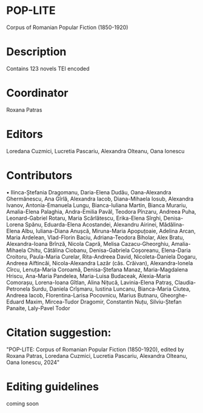 # POP-LITE
Corpus of Romanian Popular Fiction (1850-1920)

# Description
Contains 123 novels TEI encoded

# Coordinator
Roxana Patras 

# Editors
Loredana Cuzmici, Lucretia Pascariu, Alexandra Olteanu, Oana Ionescu 

# Contributors
• Ilinca-Ștefania Dragomanu, Daria-Elena Dudău, Oana-Alexandra Ghermănescu, Ana Gîrlă, Alexandra Iacob, Diana-Mihaela Iosub, Alexandra Ivanov, Antonia-Emanuela Lungu,  Bianca-Iuliana Martin, Bianca Murariu, Amalia-Elena Palaghia, Andra-Emilia Pavăl, Teodora Pînzaru, Andreea Puha, Leonard-Gabriel Rotaru, Maria Scărlătescu, Erika-Elena Sîrghi, Denisa-Lorena Spânu, Eduarda-Elena Acostandei, Alexandru Airinei, Mădălina-Elena Albu, Iuliana-Diana Anușcă, Miruna-Maria Apopuțoaie, Adelina Arcan, Maria Ardelean, Vlad-Florin Baciu, Adriana-Teodora Biholar, Alex Bratu, Alexandra-Ioana Brînză, Nicola Capră, Melisa Cazacu-Gheorghiu, Amalia-Mihaela Chitu, Cătălina Ciobanu, Denisa-Gabriela Coșoreanu, Elena-Daria Croitoru, Paula-Maria Curelar, Rita-Andreea David, Nicoleta-Daniela Dogaru, Andreea Aiftincăi, Nicola-Alexandra Lazăr (căs. Crăivan), Alexandra-Ionela Cîrcu, Lenuța-Maria Coroamă, Denisa-Ștefana Manaz, Maria-Magdalena Hriscu, Ana-Maria Pandelea, Maria-Luisa Budaceak, Alexia-Maria Comorașu, Lorena-Ioana Gîtlan, Alina Nițucă, Lavinia-Elena Patraș, Claudia-Petronela Surdu, Daniela Crîșmaru, Iustina Luncanu, Bianca-Maria Ciutea, Andreea Iacob, Florentina-Larisa Pocovnicu, Marius Butnaru, Gheorghe-Eduard Maxim, Mircea-Tudor Dragomir, Constantin Nuțu, Silviu-Ștefan Panaite, Laly-Pavel Todor

# Citation suggestion: 
"POP-LITE: Corpus of Romanian Popular Fiction (1850-1920), edited by Roxana Patras, Loredana Cuzmici, Lucretia Pascariu, Alexandra Olteanu, Oana Ionescu, 2024"

# Editing guidelines 
coming soon
